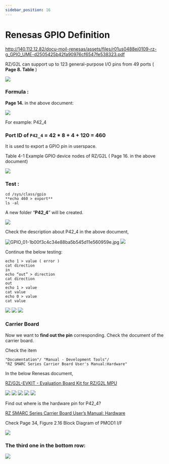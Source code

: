 ```yaml
---
sidebar_position: 16
---
```


# Renesas GPIO Definition
http://140.112.12.82/docu-moil-renesas/assets/files/r01us0488ej0109-rz-g_GPIO_UME-d2505425b42fa90976cf6547fe538323.pdf

RZ/G2L can support up to 123 general-purpose I/O pins from 49 ports ( **Page 8. Table** )

![](../img/gp02_01.png)

### **Formula** :

**Page 14.** in the above document:

![](../img/gp02_02.png)

For example: P42_4

### **Port ID of `P42_4` = 42 * 8 + 4 + 120 = 460**

It is used to export a GPIO pin in userspace.

Table 4-1 Example GPIO device nodes of RZ/G2L ( Page 16. in the above document)

![](../img/gp02_03.png)

### **Test** :

```
cd /sys/class/gpio
**echo 460 > export**
ls -al
```

A new folder “**P42_4**” will be created.

![](../img/gp02_04.png)

Check the description about P42_4 in the above document,

![GPIO_01-1b00f3c4c34e88ba5b545d11e560959e.jpg](https://prod-files-secure.s3.us-west-2.amazonaws.com/41f30fda-f209-4ad6-af17-1d205944b6dd/78c9296b-51ce-4fd8-ad61-f3f012a6f771/GPIO_01-1b00f3c4c34e88ba5b545d11e560959e.jpg)
![](../img/gp02_05.jpg)

Continue the below testing:

```
echo 1 > value ( error )
cat direction
in
echo “out” > direction
cat direction
out
echo 1 > value
cat value
echo 0 > value
cat value
```

![](../img/gp02_06.png)
![](../img/gp02_07.png)
![](../img/gp02_08.png)

### **Carrier Board**

Now we want to **find out the pin** corresponding. Check the document of the carrier board.

Check the item

```
"Documentation"/ "Manual - Development Tools"/
"RZ SMARC Series Carrier Board User's Manual:Hardware"
```

In the below Renesas document,

[RZ/G2L-EVKIT - Evaluation Board Kit for RZ/G2L MPU](https://www.renesas.com/en/products/microcontrollers-microprocessors/rz-mpus/rzg2l-evkit-evaluation-board-kit-rzg2l-mpu#documents)

![](../img/gp02_09.png)
![](../img/gp02_10.png)
![](../img/gp02_11.png)
![](../img/gp02_12.png)
![](../img/gp02_13.png)

Find out where is the hardware pin for P42_4?

[RZ SMARC Series Carrier Board User’s Manual: Hardware](http://140.112.12.82/docu-moil-renesas/assets/files/r01uh0966ej0122-rz-RTK97X4XXXB00000BE-9bfd716ef96e14f68272c6a65f662578.pdf)

Check Page 34, Figure 2.16 Block Diagram of PMOD1 I/F

![](../img/gp02_14.png)

### The third one in the bottom row:

![](../img/gp02_15.png)